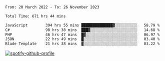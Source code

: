 <!--START_SECTION:waka-->

```txt
From: 20 March 2022 - To: 26 November 2023

Total Time: 671 hrs 44 mins

JavaScript        394 hrs 55 mins ██████████████▓░░░░░░░░░░   58.79 %
C#                98 hrs 38 mins  ███▓░░░░░░░░░░░░░░░░░░░░░   14.68 %
PHP               46 hrs 47 mins  █▓░░░░░░░░░░░░░░░░░░░░░░░   06.97 %
JSON              22 hrs 49 mins  █░░░░░░░░░░░░░░░░░░░░░░░░   03.40 %
Blade Template    21 hrs 38 mins  ▓░░░░░░░░░░░░░░░░░░░░░░░░   03.22 %
```

<!--END_SECTION:waka-->
[![spotify-github-profile](https://spotify-github-profile.vercel.app/api/view?uid=c00zprrvy9xiloa9qnco3hmng&cover_image=true&theme=novatorem&show_offline=false&background_color=121212&bar_color=53b14f&bar_color_cover=false)](https://spotify-github-profile.vercel.app/api/view?uid=c00zprrvy9xiloa9qnco3hmng&redirect=true)



